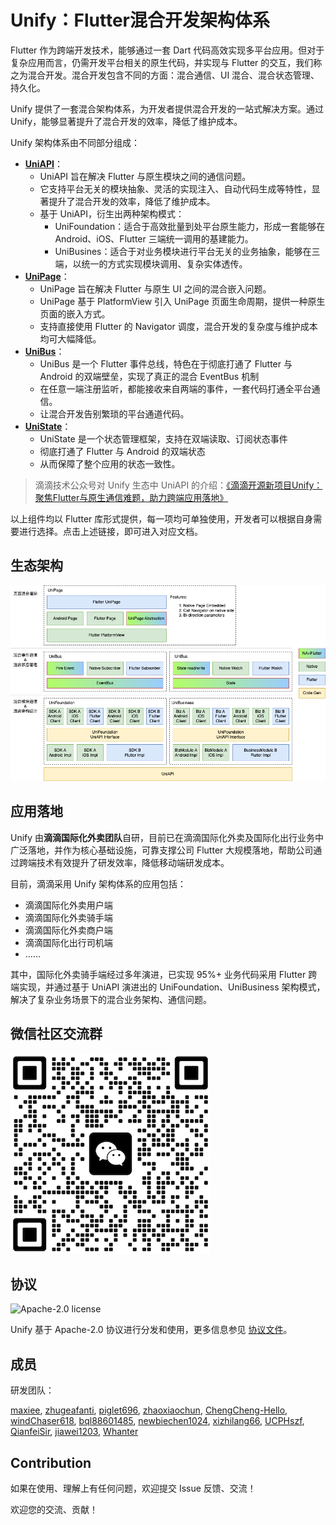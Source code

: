 # Unify：Flutter混合开发架构体系

Flutter 作为跨端开发技术，能够通过一套 Dart 代码高效实现多平台应用。但对于复杂应用而言，仍需开发平台相关的原生代码，并实现与 Flutter 的交互，我们称之为混合开发。混合开发包含不同的方面：混合通信、UI 混合、混合状态管理、持久化。

Unify 提供了一套混合架构体系，为开发者提供混合开发的一站式解决方案。通过 Unify，能够显著提升了混合开发的效率，降低了维护成本。

Unify 架构体系由不同部分组成：

- **[UniAPI](https://github.com/didi/Unify/tree/master/packages/unify_uni_api)**：
  - UniAPI 旨在解决 Flutter 与原生模块之间的通信问题。
  - 它支持平台无关的模块抽象、灵活的实现注入、自动代码生成等特性，显著提升了混合开发的效率，降低了维护成本。
  - 基于 UniAPI，衍生出两种架构模式：
    - UniFoundation：适合于高效批量到处平台原生能力，形成一套能够在 Android、iOS、Flutter 三端统一调用的基建能力。
    - UniBusines：适合于对业务模块进行平台无关的业务抽象，能够在三端，以统一的方式实现模块调用、复杂实体透传。
- **[UniPage](https://github.com/didi/Unify/tree/master/packages/unify_uni_page)**：
  - UniPage 旨在解决 Flutter 与原生 UI 之间的混合嵌入问题。
  - UniPage 基于 PlatformView 引入 UniPage 页面生命周期，提供一种原生页面的嵌入方式。
  - 支持直接使用 Flutter 的 Navigator 调度，混合开发的复杂度与维护成本均可大幅降低。
- **[UniBus](https://github.com/didi/Unify/tree/master/packages/unify_uni_bus)**：
  - UniBus 是一个 Flutter 事件总线，特色在于彻底打通了 Flutter 与 Android 的双端壁垒，实现了真正的混合 EventBus 机制 
  - 在任意一端注册监听，都能接收来自两端的事件，一套代码打通全平台通信。
  - 让混合开发告别繁琐的平台通道代码。
- **[UniState](https://github.com/didi/Unify/tree/master/packages/unify_uni_state)**：
  - UniState 是一个状态管理框架，支持在双端读取、订阅状态事件
  - 彻底打通了 Flutter 与 Android 的双端状态
  - 从而保障了整个应用的状态一致性。

> 滴滴技术公众号对 Unify 生态中 UniAPI 的介绍：[《滴滴开源新项目Unify：聚焦Flutter与原生通信难题，助力跨端应用落地》](https://mp.weixin.qq.com/s/Di8czdY3KCqDAYrzEvePrg)

以上组件均以 Flutter 库形式提供，每一项均可单独使用，开发者可以根据自身需要进行选择。点击上述链接，即可进入对应文档。

## 生态架构

![](doc/public/unify-arch-2025-05.png)

## 应用落地

Unify 由**滴滴国际化外卖团队**自研，目前已在滴滴国际化外卖及国际化出行业务中广泛落地，并作为核心基础设施，可靠支撑公司 Flutter 大规模落地，帮助公司通过跨端技术有效提升了研发效率，降低移动端研发成本。

目前，滴滴采用 Unify 架构体系的应用包括：

- 滴滴国际化外卖用户端
- 滴滴国际化外卖骑手端
- 滴滴国际化外卖商户端
- 滴滴国际化出行司机端
- ……

其中，国际化外卖骑手端经过多年演进，已实现 95%+ 业务代码采用 Flutter 跨端实现，并通过基于 UniAPI 演进出的 UniFoundation、UniBusiness 架构模式，解决了复杂业务场景下的混合业务架构、通信问题。

## 微信社区交流群

![](doc/public/wx.png)

## 协议

<img alt="Apache-2.0 license" src="https://www.apache.org/img/ASF20thAnniversary.jpg" width="128">

Unify 基于 Apache-2.0 协议进行分发和使用，更多信息参见 [协议文件](LICENSE)。

## 成员

研发团队：

[maxiee](https://github.com/maxiee),
[zhugeafanti](https://github.com/zhugeafanti),
[piglet696](https://github.com/piglet696),
[zhaoxiaochun](https://github.com/zhaoxiaochun),
[ChengCheng-Hello](https://github.com/ChengCheng-Hello),
[windChaser618](https://github.com/windChaser618),
[bql88601485](https://github.com/bql88601485),
[newbiechen1024](https://github.com/newbiechen1024),
[xizhilang66](https://github.com/xizhilang66),
[UCPHszf](https://github.com/UCPHszf),
[QianfeiSir](https://github.com/QianfeiSir),
[jiawei1203](https://github.com/jiawei1203),
[Whanter](https://github.com/Whanter)

## Contribution

如果在使用、理解上有任何问题，欢迎提交 Issue 反馈、交流！

欢迎您的交流、贡献！

